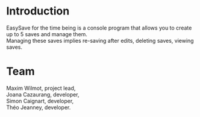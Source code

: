 # Introduction

EasySave for the time being is a console program that allows you to create up to 5 saves and manage them.<br />
Managing these saves implies re-saving after edits, deleting saves, viewing saves.<br />

# Team
Maxim Wilmot, project lead,<br />
Joana Cazaurang, developer,<br />
Simon Caignart, developer,<br />
Théo Jeanney, developer.
